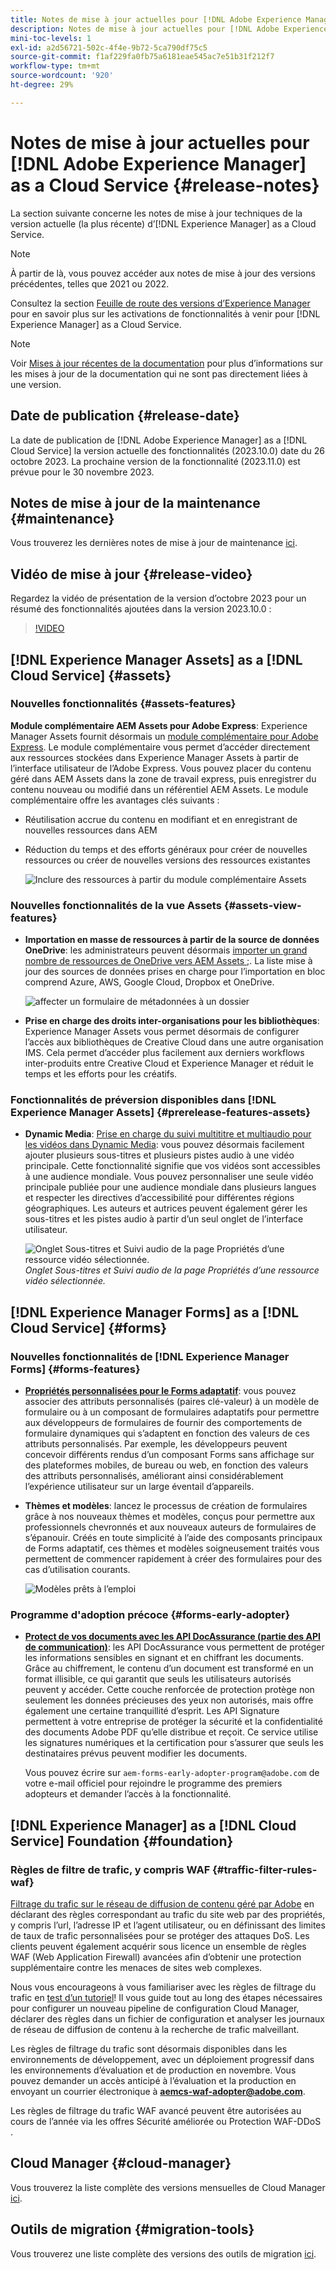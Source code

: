 ```yaml
---
title: Notes de mise à jour actuelles pour [!DNL Adobe Experience Manager] as a Cloud Service.
description: Notes de mise à jour actuelles pour [!DNL Adobe Experience Manager] as a Cloud Service.
mini-toc-levels: 1
exl-id: a2d56721-502c-4f4e-9b72-5ca790df75c5
source-git-commit: f1af229fa0fb75a6181eae545ac7e51b31f212f7
workflow-type: tm+mt
source-wordcount: '920'
ht-degree: 29%

---
```


# Notes de mise à jour actuelles pour [!DNL Adobe Experience Manager] as a Cloud Service {#release-notes}

La section suivante concerne les notes de mise à jour techniques de la version actuelle (la plus récente) d’[!DNL Experience Manager] as a Cloud Service.

>[!NOTE]
>
>À partir de là, vous pouvez accéder aux notes de mise à jour des versions précédentes, telles que 2021 ou 2022.
>
>Consultez la section [Feuille de route des versions d’Experience Manager](https://experienceleague.adobe.com/docs/experience-manager-release-information/aem-release-updates/update-releases-roadmap.html?lang=fr) pour en savoir plus sur les activations de fonctionnalités à venir pour [!DNL Experience Manager] as a Cloud Service.

>[!NOTE]
>
>Voir [Mises à jour récentes de la documentation](https://experienceleague.adobe.com/docs/experience-manager-release-information/aem-release-updates/doc-updates/documentation-updates.html?lang=fr) pour plus d’informations sur les mises à jour de la documentation qui ne sont pas directement liées à une version.

## Date de publication {#release-date}

La date de publication de [!DNL Adobe Experience Manager] as a [!DNL Cloud Service] la version actuelle des fonctionnalités (2023.10.0) date du 26 octobre 2023. La prochaine version de la fonctionnalité (2023.11.0) est prévue pour le 30 novembre 2023.

## Notes de mise à jour de la maintenance {#maintenance}

Vous trouverez les dernières notes de mise à jour de maintenance [ici](/help/release-notes/maintenance/latest.md).

## Vidéo de mise à jour {#release-video}

Regardez la vidéo de présentation de la version d’octobre 2023 pour un résumé des fonctionnalités ajoutées dans la version 2023.10.0 :

>[!VIDEO](https://video.tv.adobe.com/v/3425186/?quality=12)

## [!DNL Experience Manager Assets] as a [!DNL Cloud Service] {#assets}

### Nouvelles fonctionnalités {#assets-features}

**Module complémentaire AEM Assets pour Adobe Express**: Experience Manager Assets fournit désormais un [module complémentaire pour Adobe Express](/help/assets/addon-adobe-express.md). Le module complémentaire vous permet d’accéder directement aux ressources stockées dans Experience Manager Assets à partir de l’interface utilisateur de l’Adobe Express. Vous pouvez placer du contenu géré dans AEM Assets dans la zone de travail express, puis enregistrer du contenu nouveau ou modifié dans un référentiel AEM Assets. Le module complémentaire offre les avantages clés suivants :

* Réutilisation accrue du contenu en modifiant et en enregistrant de nouvelles ressources dans AEM

* Réduction du temps et des efforts généraux pour créer de nouvelles ressources ou créer de nouvelles versions des ressources existantes

  ![Inclure des ressources à partir du module complémentaire Assets](/help/assets/assets/aem-assets-add-on-include-assets.png)

### Nouvelles fonctionnalités de la vue Assets {#assets-view-features}

* **Importation en masse de ressources à partir de la source de données OneDrive**: les administrateurs peuvent désormais [importer un grand nombre de ressources de OneDrive vers AEM Assets ;](/help/assets/bulk-import-assets-view.md#onedrive-developer-application). La liste mise à jour des sources de données prises en charge pour l’importation en bloc comprend Azure, AWS, Google Cloud, Dropbox et OneDrive.

  ![affecter un formulaire de métadonnées à un dossier](/help/assets/assets/bulk-import-source-details-onedrive.png)

* **Prise en charge des droits inter-organisations pour les bibliothèques**: Experience Manager Assets vous permet désormais de configurer l’accès aux bibliothèques de Creative Cloud dans une autre organisation IMS. Cela permet d’accéder plus facilement aux derniers workflows inter-produits entre Creative Cloud et Experience Manager et réduit le temps et les efforts pour les créatifs.

### Fonctionnalités de préversion disponibles dans [!DNL Experience Manager Assets] {#prerelease-features-assets}

* **Dynamic Media**: [Prise en charge du suivi multititre et multiaudio pour les vidéos dans Dynamic Media](/help/assets/dynamic-media/video.md#about-msma): vous pouvez désormais facilement ajouter plusieurs sous-titres et plusieurs pistes audio à une vidéo principale. Cette fonctionnalité signifie que vos vidéos sont accessibles à une audience mondiale. Vous pouvez personnaliser une seule vidéo principale publiée pour une audience mondiale dans plusieurs langues et respecter les directives d’accessibilité pour différentes régions géographiques. Les auteurs et autrices peuvent également gérer les sous-titres et les pistes audio à partir d’un seul onglet de l’interface utilisateur.

  ![Onglet Sous-titres et Suivi audio de la page Propriétés d’une ressource vidéo sélectionnée.](/help/release-notes/assets/msma-aem-cs.png)*Onglet Sous-titres et Suivi audio de la page Propriétés d’une ressource vidéo sélectionnée.*

## [!DNL Experience Manager Forms] as a [!DNL Cloud Service] {#forms}

### Nouvelles fonctionnalités de [!DNL Experience Manager Forms] {#forms-features}

* **[Propriétés personnalisées pour le Forms adaptatif](/help/forms/template-editor-core-components.md#add-a-custom-group-name-in-the-policy-of-template-editor)**: vous pouvez associer des attributs personnalisés (paires clé-valeur) à un modèle de formulaire ou à un composant de formulaires adaptatifs pour permettre aux développeurs de formulaires de fournir des comportements de formulaire dynamiques qui s’adaptent en fonction des valeurs de ces attributs personnalisés. Par exemple, les développeurs peuvent concevoir différents rendus d’un composant Forms sans affichage sur des plateformes mobiles, de bureau ou web, en fonction des valeurs des attributs personnalisés, améliorant ainsi considérablement l’expérience utilisateur sur un large éventail d’appareils.

* **Thèmes et modèles**: lancez le processus de création de formulaires grâce à nos nouveaux thèmes et modèles, conçus pour permettre aux professionnels chevronnés et aux nouveaux auteurs de formulaires de s’épanouir. Créés en toute simplicité à l’aide des composants principaux de Forms adaptatif, ces thèmes et modèles soigneusement traités vous permettent de commencer rapidement à créer des formulaires pour des cas d’utilisation courants.

  ![Modèles prêts à l’emploi](/help/forms/assets/form-templates-ootb.png)


### Programme d&#39;adoption précoce {#forms-early-adopter}

* **[Protect de vos documents avec les API DocAssurance (partie des API de communication)](/help/forms/aem-forms-cloud-service-communications-introduction.md#document-assurance-doc-assurance)**: les API DocAssurance vous permettent de protéger les informations sensibles en signant et en chiffrant les documents. Grâce au chiffrement, le contenu d’un document est transformé en un format illisible, ce qui garantit que seuls les utilisateurs autorisés peuvent y accéder. Cette couche renforcée de protection protège non seulement les données précieuses des yeux non autorisés, mais offre également une certaine tranquillité d’esprit. Les API Signature permettent à votre entreprise de protéger la sécurité et la confidentialité des documents Adobe PDF qu’elle distribue et reçoit. Ce service utilise les signatures numériques et la certification pour s’assurer que seuls les destinataires prévus peuvent modifier les documents.

  Vous pouvez écrire sur `aem-forms-early-adopter-program@adobe.com` de votre e-mail officiel pour rejoindre le programme des premiers adopteurs et demander l’accès à la fonctionnalité.

## [!DNL Experience Manager] as a [!DNL Cloud Service] Foundation {#foundation}

### Règles de filtre de trafic, y compris WAF {#traffic-filter-rules-waf}

[Filtrage du trafic sur le réseau de diffusion de contenu géré par Adobe](/help/security/traffic-filter-rules-including-waf.md) en déclarant des règles correspondant au trafic du site web par des propriétés, y compris l’url, l’adresse IP et l’agent utilisateur, ou en définissant des limites de taux de trafic personnalisées pour se protéger des attaques DoS. Les clients peuvent également acquérir sous licence un ensemble de règles WAF (Web Application Firewall) avancées afin d’obtenir une protection supplémentaire contre les menaces de sites web complexes.

Nous vous encourageons à vous familiariser avec les règles de filtrage du trafic en [test d’un tutoriel](https://experienceleague.adobe.com/docs/experience-manager-learn/cloud-service/security/traffic-filter-and-waf-rules/overview.html?lang=fr)! Il vous guide tout au long des étapes nécessaires pour configurer un nouveau pipeline de configuration Cloud Manager, déclarer des règles dans un fichier de configuration et analyser les journaux de réseau de diffusion de contenu à la recherche de trafic malveillant.

Les règles de filtrage du trafic sont désormais disponibles dans les environnements de développement, avec un déploiement progressif dans les environnements d’évaluation et de production en novembre. Vous pouvez demander un accès anticipé à l’évaluation et la production en envoyant un courrier électronique à **aemcs-waf-adopter@adobe.com**.

Les règles de filtrage du trafic WAF avancé peuvent être autorisées au cours de l’année via les offres Sécurité améliorée ou Protection WAF-DDoS .

## Cloud Manager {#cloud-manager}

Vous trouverez la liste complète des versions mensuelles de Cloud Manager [ici](/help/implementing/cloud-manager/release-notes/current.md).

## Outils de migration {#migration-tools}

Vous trouverez une liste complète des versions des outils de migration [ici](/help/journey-migration/release-notes/release-notes-migration-tools-current.md).
